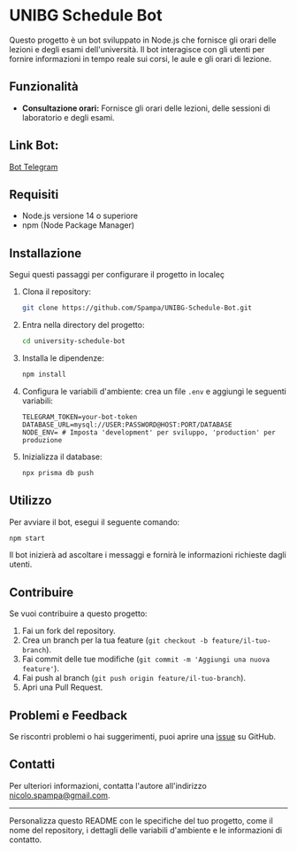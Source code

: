 # UNIBG Schedule Bot

Questo progetto è un bot sviluppato in Node.js che fornisce gli orari delle lezioni e degli esami dell'università. Il bot interagisce con gli utenti per fornire informazioni in tempo reale sui corsi, le aule e gli orari di lezione.

## Funzionalità

- **Consultazione orari:** Fornisce gli orari delle lezioni, delle sessioni di laboratorio e degli esami.

## Link Bot:

[Bot Telegram](https://t.me/orari_unibg_bot)

## Requisiti

- Node.js versione 14 o superiore
- npm (Node Package Manager)

## Installazione

Segui questi passaggi per configurare il progetto in localeç

1. Clona il repository:

   ```bash
   git clone https://github.com/Spampa/UNIBG-Schedule-Bot.git
   ```

2. Entra nella directory del progetto:

   ```bash
   cd university-schedule-bot
   ```

3. Installa le dipendenze:

   ```bash
   npm install
   ```

4. Configura le variabili d'ambiente: crea un file `.env` e aggiungi le seguenti variabili:

   ```plaintext
   TELEGRAM_TOKEN=your-bot-token
   DATABASE_URL=mysql://USER:PASSWORD@HOST:PORT/DATABASE
   NODE_ENV= # Imposta 'development' per sviluppo, 'production' per produzione
   ```
5. Inizializza il database:

   ```bash
   npx prisma db push
   ```

## Utilizzo

Per avviare il bot, esegui il seguente comando:

```bash
npm start
```

Il bot inizierà ad ascoltare i messaggi e fornirà le informazioni richieste dagli utenti.

## Contribuire

Se vuoi contribuire a questo progetto:

1. Fai un fork del repository.
2. Crea un branch per la tua feature (`git checkout -b feature/il-tuo-branch`).
3. Fai commit delle tue modifiche (`git commit -m 'Aggiungi una nuova feature'`).
4. Fai push al branch (`git push origin feature/il-tuo-branch`).
5. Apri una Pull Request.

## Problemi e Feedback

Se riscontri problemi o hai suggerimenti, puoi aprire una [issue](https://github.com/tuo-username/university-schedule-bot/issues) su GitHub.

## Contatti

Per ulteriori informazioni, contatta l'autore all'indirizzo nicolo.spampa@gmail.com.

---

Personalizza questo README con le specifiche del tuo progetto, come il nome del repository, i dettagli delle variabili d'ambiente e le informazioni di contatto.
